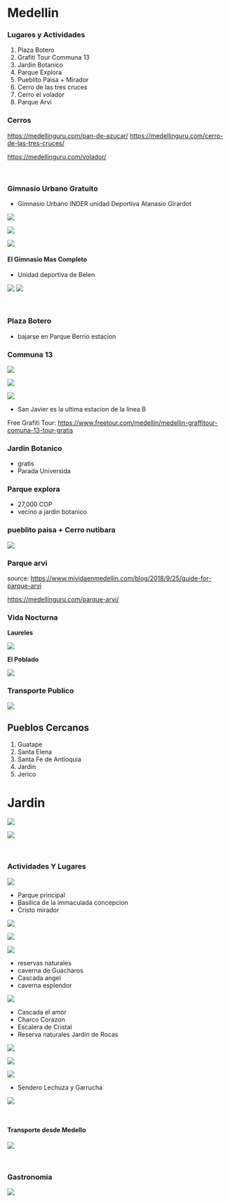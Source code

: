 
# Medellin
### Lugares y Actividades
1) Plaza Botero
2) Grafiti Tour Communa 13
3) Jardin Botanico
4) Parque Explora
5) Pueblito Paisa + Mirador
6) Cerro de las tres cruces
7) Cerro el volador
8) Parque Arvi

### Cerros

https://medellinguru.com/pan-de-azucar/
https://medellinguru.com/cerro-de-las-tres-cruces/

https://medellinguru.com/volador/

<br>

### Gimnasio Urbano Gratuito
- Gimnasio Urbano INDER unidad Deportiva Atanasio Girardot


![](assets/markdown-img-paste-20200202161430705.png)

![](assets/markdown-img-paste-20200202161552744.png)

![](assets/markdown-img-paste-20200202155618729.png)




#### El Gimnasio Mas Completo

- Unidad deportiva de Belen


![](assets/markdown-img-paste-20200202161123329.png)
![](assets/markdown-img-paste-20200202161018214.png)



<br>

### Plaza Botero
- bajarse en Parque Berrio estacion


### Communa 13

![](assets/markdown-img-paste-20200125183719136.png)

![](assets/markdown-img-paste-20200202152825151.png)

![](assets/markdown-img-paste-20200202152842967.png)
- San Javier es la ultima estacion de la linea B

Free Grafiti Tour:
https://www.freetour.com/medellin/medellin-graffitour-comuna-13-tour-gratis

### Jardin Botanico
- gratis
- Parada Universida

### Parque explora
- 27,000 COP
- vecino a jardin botanico


### pueblito paisa + Cerro nutibara
![](assets/markdown-img-paste-2020012518322728.png)



### Parque arvi

source: https://www.mividaenmedellin.com/blog/2018/9/25/guide-for-parque-arvi


https://medellinguru.com/parque-arvi/


### Vida Nocturna

**Laureles**

![](assets/markdown-img-paste-20200129190626854.png)

**El Poblado**

![](assets/markdown-img-paste-20200129190744338.png)


### Transporte Publico

![](assets/markdown-img-paste-20200202144308714.png)


## Pueblos Cercanos
1) Guatape
2) Santa Elena
3) Santa Fe de Antioquia
4) Jardin
5) Jerico



# Jardin

![](assets/markdown-img-paste-20200127215021721.png)

![](assets/markdown-img-paste-20200127215029187.png)

<br>

### Actividades Y Lugares

![](assets/markdown-img-paste-20200127223620536.png)

- Parque principal
- Basilica de la immaculada concepcion
- Cristo mirador


![](assets/markdown-img-paste-2020012821423574.png)

![](assets/markdown-img-paste-20200128214400494.png)

![](assets/markdown-img-paste-20200127223538698.png)
- reservas naturales
- caverna de Guacharos
- Cascada angel
- caverna esplendor


![](assets/markdown-img-paste-2020012721522936.png)

- Cascada el amor
- Charco Corazon
- Escalera de Cristal
- Reserva naturales Jardin de Rocas

![](assets/markdown-img-paste-20200128210506167.png)

![](assets/markdown-img-paste-20200128210637216.png)

![](assets/markdown-img-paste-20200127215153244.png)

- Sendero Lechuza y Garrucha

![](assets/markdown-img-paste-20200128213916798.png)





<br>

#### Transporte desde Medello
![](assets/markdown-img-paste-20200127215354889.png)

<br>

### Gastronomia

![](assets/markdown-img-paste-2020012821201246.png)
